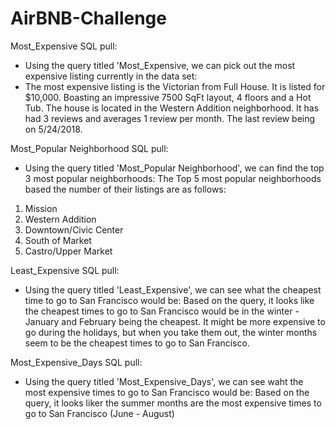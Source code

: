 # AirBNB-Challenge

Most_Expensive SQL pull:
- Using the query titled 'Most_Expensive, we can pick out the most expensive listing currently in the data set:
- The most expensive listing is the Victorian from Full House.  It is listed for $10,000.  Boasting an impressive 7500 SqFt layout, 4 floors and a Hot Tub.  The house is located in the Western Addition neighborhood.  It has had 3 reviews and averages 1 review per month.  The last review being on 5/24/2018.

Most_Popular Neighborhood SQL pull:
- Using the query titled 'Most_Popular Neighborhood', we can find the top 3 most popular neighborhoods:
The Top 5 most popular neighborhoods based the number of their listings are as follows:
1. Mission
2. Western Addition
3. Downtown/Civic Center
4. South of Market
5. Castro/Upper Market

Least_Expensive SQL pull:
- Using the query titled 'Least_Expensive', we can see what the cheapest time to go to San Francisco would be:
Based on the query, it looks like the cheapest times to go to San Francisco would be in the winter - January and February being the cheapest.  It might be more expensive to go during the holidays, but when you take them out, the winter months seem to be the cheapest times to go to San Francisco.

Most_Expensive_Days SQL pull:
- Using the query titled 'Most_Expensive_Days', we can see waht the most expensive times to go to San Francisco would be:
Based on the query, it looks liker the summer months are the most expensive times to go to San Francisco (June - August)
